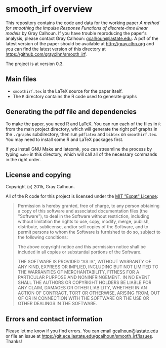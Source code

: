 smooth_irf overview
===================

This repository contains the code and data for the working paper *A
method for smoothing the Impulse Response Functions of discrete-time
linear models* by Gray Calhoun.  If you have trouble reproducing the
paper's analysis, please contact Gray Calhoun:
<gcalhoun@iastate.edu>. A pdf of the latest version of the paper
should be available at <http://gray.clhn.org> and you can find the
latest version of this directory at
<https://github.com/grayclhn/smooth_irf>.

The project is at version 0.3.

Main files
----------

* `smoothirf.tex` is the LaTeX source for the paper itself.
* The `R` directory contains the R code used to generate graphs

Generating the pdf file and dependencies
----------------------------------------

To make the paper, you need R and LaTeX. You can run each of the files
in `R` from the main project directory, which will generate the right
pdf graphs in the `./graphs` subdirectory, then run `pdflatex` and
`bibtex` on `smoothirf.tex`. You may need to install some R and LaTeX
packages first.

If you install GNU Make and latexmk, you can streamline the process by
typing `make` in this directory, which will call all of the necessary
commands in the right order.

License and copying
-------------------

Copyright (c) 2015, Gray Calhoun.

All of the R code for this project is licensed under the
[MIT "Expat" License](http://opensource.org/licenses/MIT):

> Permission is hereby granted, free of charge, to any person
> obtaining a copy of this software and associated documentation
> files (the "Software"), to deal in the Software without
> restriction, including without limitation the rights to use, copy,
> modify, merge, publish, distribute, sublicense, and/or sell copies
> of the Software, and to permit persons to whom the Software is
> furnished to do so, subject to the following conditions:
>
> The above copyright notice and this permission notice shall be
> included in all copies or substantial portions of the Software.
>
> THE SOFTWARE IS PROVIDED "AS IS", WITHOUT WARRANTY OF ANY KIND,
> EXPRESS OR IMPLIED, INCLUDING BUT NOT LIMITED TO THE WARRANTIES OF
> MERCHANTABILITY, FITNESS FOR A PARTICULAR PURPOSE AND
> NONINFRINGEMENT. IN NO EVENT SHALL THE AUTHORS OR COPYRIGHT HOLDERS
> BE LIABLE FOR ANY CLAIM, DAMAGES OR OTHER LIABILITY, WHETHER IN AN
> ACTION OF CONTRACT, TORT OR OTHERWISE, ARISING FROM, OUT OF OR IN
> CONNECTION WITH THE SOFTWARE OR THE USE OR OTHER DEALINGS IN THE
> SOFTWARE.

Errors and contact information
------------------------------

Please let me know if you find errors. You can email
<gcalhoun@iastate.edu> or file an issue at
<https://git.ece.iastate.edu/gcalhoun/smooth_irf/issues>.
Thanks!
